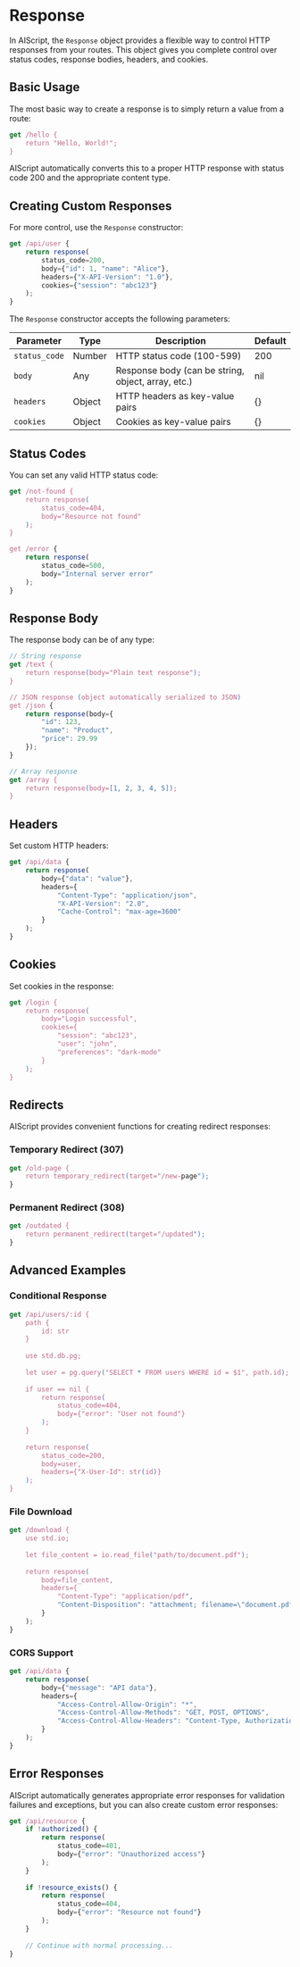 # Response

In AIScript, the `Response` object provides a flexible way to control HTTP responses from your routes. This object gives you complete control over status codes, response bodies, headers, and cookies.

## Basic Usage

The most basic way to create a response is to simply return a value from a route:

```js
get /hello {
    return "Hello, World!";
}
```

AIScript automatically converts this to a proper HTTP response with status code 200 and the appropriate content type.

## Creating Custom Responses

For more control, use the `Response` constructor:

```js
get /api/user {
    return response(
        status_code=200,
        body={"id": 1, "name": "Alice"},
        headers={"X-API-Version": "1.0"},
        cookies={"session": "abc123"}
    );
}
```

The `Response` constructor accepts the following parameters:

| Parameter | Type | Description | Default |
|-----------|------|-------------|---------|
| `status_code` | Number | HTTP status code (100-599) | 200 |
| `body` | Any | Response body (can be string, object, array, etc.) | nil |
| `headers` | Object | HTTP headers as key-value pairs | {} |
| `cookies` | Object | Cookies as key-value pairs | {} |

## Status Codes

You can set any valid HTTP status code:

```js
get /not-found {
    return response(
        status_code=404,
        body="Resource not found"
    );
}

get /error {
    return response(
        status_code=500,
        body="Internal server error"
    );
}
```

## Response Body

The response body can be of any type:

```js
// String response
get /text {
    return response(body="Plain text response");
}

// JSON response (object automatically serialized to JSON)
get /json {
    return response(body={
        "id": 123,
        "name": "Product",
        "price": 29.99
    });
}

// Array response
get /array {
    return response(body=[1, 2, 3, 4, 5]);
}
```

## Headers

Set custom HTTP headers:

```js
get /api/data {
    return response(
        body={"data": "value"},
        headers={
            "Content-Type": "application/json",
            "X-API-Version": "2.0",
            "Cache-Control": "max-age=3600"
        }
    );
}
```

## Cookies

Set cookies in the response:

```js
get /login {
    return response(
        body="Login successful",
        cookies={
            "session": "abc123",
            "user": "john",
            "preferences": "dark-mode"
        }
    );
}
```

## Redirects

AIScript provides convenient functions for creating redirect responses:

### Temporary Redirect (307)

```js
get /old-page {
    return temporary_redirect(target="/new-page");
}
```

### Permanent Redirect (308)

```js
get /outdated {
    return permanent_redirect(target="/updated");
}
```

## Advanced Examples

### Conditional Response

```js
get /api/users/:id {
    path {
        id: str
    }
    
    use std.db.pg;
    
    let user = pg.query("SELECT * FROM users WHERE id = $1", path.id);
    
    if user == nil {
        return response(
            status_code=404,
            body={"error": "User not found"}
        );
    }
    
    return response(
        status_code=200,
        body=user,
        headers={"X-User-Id": str(id)}
    );
}
```

### File Download

```js
get /download {
    use std.io;
    
    let file_content = io.read_file("path/to/document.pdf");
    
    return response(
        body=file_content,
        headers={
            "Content-Type": "application/pdf",
            "Content-Disposition": "attachment; filename=\"document.pdf\""
        }
    );
}
```

### CORS Support

```js
get /api/data {
    return response(
        body={"message": "API data"},
        headers={
            "Access-Control-Allow-Origin": "*",
            "Access-Control-Allow-Methods": "GET, POST, OPTIONS",
            "Access-Control-Allow-Headers": "Content-Type, Authorization"
        }
    );
}
```

## Error Responses

AIScript automatically generates appropriate error responses for validation failures and exceptions, but you can also create custom error responses:

```js
get /api/resource {
    if !authorized() {
        return response(
            status_code=401,
            body={"error": "Unauthorized access"}
        );
    }
    
    if !resource_exists() {
        return response(
            status_code=404,
            body={"error": "Resource not found"}
        );
    }
    
    // Continue with normal processing...
}
```
